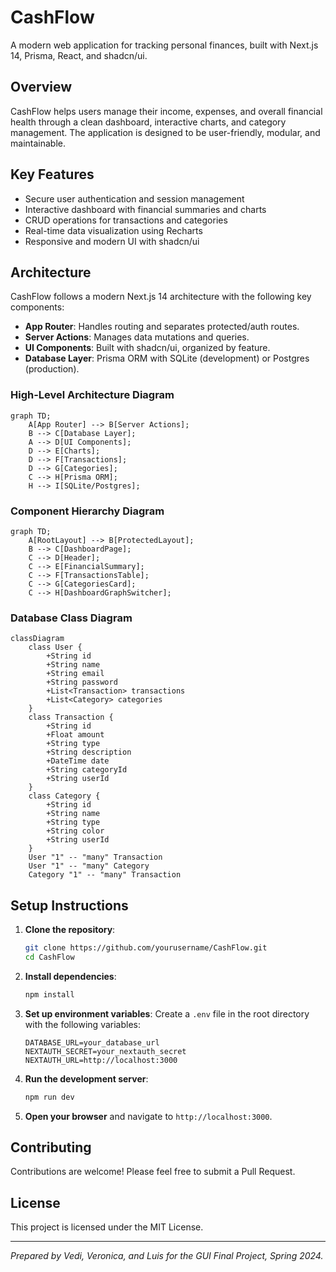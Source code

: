 # CashFlow

A modern web application for tracking personal finances, built with Next.js 14, Prisma, React, and shadcn/ui.

## Overview

CashFlow helps users manage their income, expenses, and overall financial health through a clean dashboard, interactive charts, and category management. The application is designed to be user-friendly, modular, and maintainable.

## Key Features

- Secure user authentication and session management
- Interactive dashboard with financial summaries and charts
- CRUD operations for transactions and categories
- Real-time data visualization using Recharts
- Responsive and modern UI with shadcn/ui

## Architecture

CashFlow follows a modern Next.js 14 architecture with the following key components:

- **App Router**: Handles routing and separates protected/auth routes.
- **Server Actions**: Manages data mutations and queries.
- **UI Components**: Built with shadcn/ui, organized by feature.
- **Database Layer**: Prisma ORM with SQLite (development) or Postgres (production).

### High-Level Architecture Diagram

```mermaid
graph TD;
    A[App Router] --> B[Server Actions];
    B --> C[Database Layer];
    A --> D[UI Components];
    D --> E[Charts];
    D --> F[Transactions];
    D --> G[Categories];
    C --> H[Prisma ORM];
    H --> I[SQLite/Postgres];
```

### Component Hierarchy Diagram

```mermaid
graph TD;
    A[RootLayout] --> B[ProtectedLayout];
    B --> C[DashboardPage];
    C --> D[Header];
    C --> E[FinancialSummary];
    C --> F[TransactionsTable];
    C --> G[CategoriesCard];
    C --> H[DashboardGraphSwitcher];
```

### Database Class Diagram

```mermaid
classDiagram
    class User {
        +String id
        +String name
        +String email
        +String password
        +List<Transaction> transactions
        +List<Category> categories
    }
    class Transaction {
        +String id
        +Float amount
        +String type
        +String description
        +DateTime date
        +String categoryId
        +String userId
    }
    class Category {
        +String id
        +String name
        +String type
        +String color
        +String userId
    }
    User "1" -- "many" Transaction
    User "1" -- "many" Category
    Category "1" -- "many" Transaction
```

## Setup Instructions

1. **Clone the repository**:
   ```bash
   git clone https://github.com/yourusername/CashFlow.git
   cd CashFlow
   ```

2. **Install dependencies**:
   ```bash
   npm install
   ```

3. **Set up environment variables**:
   Create a `.env` file in the root directory with the following variables:
   ```
   DATABASE_URL=your_database_url
   NEXTAUTH_SECRET=your_nextauth_secret
   NEXTAUTH_URL=http://localhost:3000
   ```

4. **Run the development server**:
   ```bash
   npm run dev
   ```

5. **Open your browser** and navigate to `http://localhost:3000`.

## Contributing

Contributions are welcome! Please feel free to submit a Pull Request.

## License

This project is licensed under the MIT License.

---

*Prepared by Vedi, Veronica, and Luis for the GUI Final Project, Spring 2024.*
